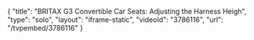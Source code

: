{
    "title": "BRITAX G3 Convertible Car Seats: Adjusting the Harness Heigh",
    "type": "solo",
    "layout": "iframe-static",
    "videoId": "3786116",
    "url": "\/tvpembed\/3786116"
}